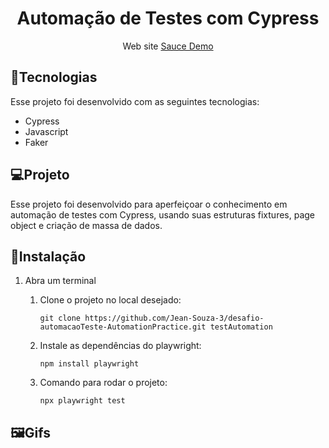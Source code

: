 
<h1 align="center">Automação de Testes com Cypress</h1>

<p align="center">Web site <a href="https://www.saucedemo.com/">Sauce Demo</a></p>

## :electric_plug:Tecnologias

Esse projeto foi desenvolvido com as seguintes tecnologias:

* Cypress
* Javascript
* Faker

## :computer:Projeto

Esse projeto foi desenvolvido para aperfeiçoar o conhecimento em automação de testes com Cypress, usando suas estruturas fixtures, page object e criação de massa de dados.

## :floppy_disk:Instalação

1. Abra um terminal

    1. Clone o projeto no local desejado:
        ```
        git clone https://github.com/Jean-Souza-3/desafio-automacaoTeste-AutomationPractice.git testAutomation
        ```

    2. Instale as dependências do playwright:
        ```
        npm install playwright
        ```
    
    3. Comando para rodar o projeto:
        ```
        npx playwright test
        ```
          
## :framed_picture:Gifs
